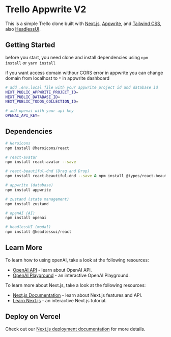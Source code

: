 # Trello Appwrite V2

This is a simple Trello clone built with [Next.js](https://nextjs.org/), [Appwrite](https://appwrite.io/), and [Tailwind CSS](https://tailwindcss.com/), also [HeadlessUI](https://headlessui.dev/).

## Getting Started

before you start, you need clone and install dependencies using `npm install` or `yarn install`

if you want access domain withour CORS error in appwrite you can change
domain from localhost to `*` in appwrite dashboard

```bash
# add .env.local file with your appwrite project id and database id
NEXT_PUBLIC_APPWRITE_PROJECT_ID=
NEXT_PUBLIC_DATABASE_ID=
NEXT_PUBLIC_TODOS_COLLECTION_ID=

# add openai with your api key
OPENAI_API_KEY=
```

## Dependencies

```bash
# Heroicons
npm install @heroicons/react

# react-avatar
npm install react-avatar --save

# react-beautiful-dnd (Drag and Drop)
npm install react-beautiful-dnd --save & npm install @types/react-beautiful-dnd --save-dev

# appwrite (database)
npm install appwrite

# zustand (state management)
npm install zustand

# openAI (AI)
npm install openai

# headlessUI (modal)
npm install @headlessui/react
```

## Learn More

To learn how to using openAI, take a look at the following resources:

- [OpenAI API](https://beta.openai.com/docs/api-reference/introduction) - learn about OpenAI API.
- [OpenAI Playground](https://beta.openai.com/playground) - an interactive OpenAI Playground.

To learn more about Next.js, take a look at the following resources:

- [Next.js Documentation](https://nextjs.org/docs) - learn about Next.js features and API.
- [Learn Next.js](https://nextjs.org/learn) - an interactive Next.js tutorial.

## Deploy on Vercel

Check out our [Next.js deployment documentation](https://nextjs.org/docs/deployment) for more details.

```

```
